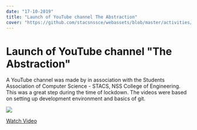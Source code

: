 ```yaml
---
date: "17-10-2019"
title: "Launch of YouTube channel The Abstraction"
cover: "https://github.com/stacsnssce/webassets/blob/master/activities/abstraction.png?raw=true"
---
```

# Launch of YouTube channel "The Abstraction"

A YouTube channel was made by  in association with the Students Association of Computer Science - STACS, NSS College of Engineering. This was a great step during the time of lockdown. The videos were based on setting up development environment and basics of git.  

![](https://github.com/stacsnssce/webassets/blob/master/activities/abstraction.png?raw=true)  

[Watch Video](https://www.youtube.com/watch?v=Q7XnVypVr4Y)

